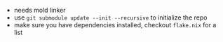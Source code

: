 * needs mold linker
* use `git submodule update --init --recursive` to initialize the repo
* make sure you have dependencies installed, checkout `flake.nix` for a list